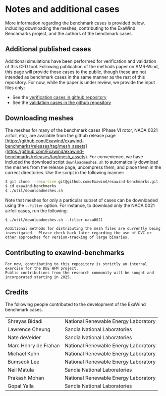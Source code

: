 # Notes and additional cases

More information regarding the benchmark cases is provided
below, including downloading the meshes, contributing to the ExaWind
Benchmarks project, and the authors of the benchmark cases.


## Additional published cases

Additional simulations have been performed for verification and validation of this CFD tool.
Following publication of the methods paper on AMR-Wind, this page will provide those cases
to the public, though these are not intended as benchmark cases in the same manner as the
rest of this repository. For now, while the paper is under review, we provide the input
files only:

- See the [verification cases in github repository](https://github.com/Exawind/exawind-benchmarks/tree/main/amr-wind/verification)
- See the [validation cases in the github repository](https://github.com/Exawind/exawind-benchmarks/tree/main/amr-wind/validation)


## Downloading meshes

The meshes for many of the benchmark cases (Phase VI rotor, NACA 0021 airfoil, etc), are available from the github release page [https://github.com/Exawind/exawind-benchmarks/releases/tag/mesh_assets](https://github.com/Exawind/exawind-benchmarks/releases/tag/mesh_assets).  For convenience, we have included the download script `downloadmeshes.sh` to automatically download the meshes from the release page, uncompress them, and place them in the correct directories.  Use the script in the following manner:

```bash
$ git clone --recursive git@github.com:Exawind/exawind-benchmarks.git
$ cd exawind-benchmarks
$ ./util/downloadmeshes.sh
```

Note that meshes for only a particular subset of cases can be downloaded using the `--filter` option.  For instance, to download only the NACA 0021 airfoil cases, run the following:  

```
$ ./util/downloadmeshes.sh --filter naca0021
```

```{admonition} Note
Additional methods for distributing the mesh files are currently being investigated.  Please check back later regarding the use of DVC or other approaches for version-tracking of large binaries.
```

## Contributing to exawind-benchmarks

```{admonition} Note
For now, contributing to this repository is strictly an internal exercise for the DOE HFM project.	
Public contributions from the research community will be sought and incorporated starting in 2025.
```

## Credits

The following people contributed to the development of the ExaWind benchmark cases.

|   |   |
|---|---|
| Shreyas Bidadi       | National Renewable Energy Laboratory |
| Lawrence Cheung      | Sandia National Laboratories |
| Nate deVelder        | Sandia National Laboratories |
| Marc Henry de Frahan | National Renewable Energy Laboratory |
| Michael Kuhn         | National Renewable Energy Laboratory |
| Bumseok Lee          | National Renewable Energy Laboratory |
| Neil Matula          | Sandia National Laboratories |
| Prakash Mohan        | National Renewable Energy Laboratory |
| Gopal Yalla          | Sandia National Laboratories |
